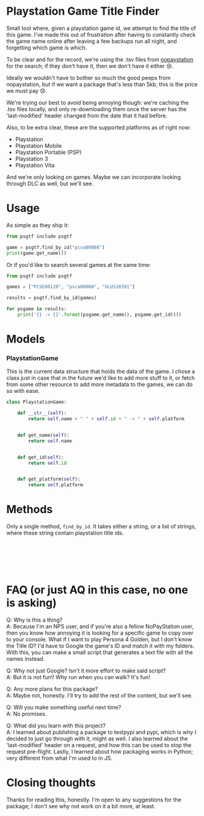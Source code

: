 # Playstation Game Title Finder

Small tool where, given a playstation game id, we attempt to find the title of this game. I've made this out of frustration after having to constantly check the game name online after leaving a few backups run all night, and forgetting which game is which.

To be clear and for the record, we're using the .tsv files from [nopaystation](https://nopaystation.com) for the search; if they don't have it, then we don't have it either 😢.

Ideally we wouldn't have to bother so much the good peeps from nopaystation, but if we want a package that's less than 5kb, this is the price we must pay 😟.

We're trying our best to avoid being annoying though: we're caching the .tsv files locally, and only re-downloading them once the server has the 'last-modified' header changed from the date that it had before.

Also, to be extra clear, these are the supported platforms as of right now:

- Playstation
- Playstation Mobile
- Playstation Portable (PSP)
- Playstation 3
- Playstation Vita

And we're only looking on games. Maybe we can incorporate looking through DLC as well, but we'll see.

# Usage

As simple as they ship it:

```python
from psgtf include psgtf

game = psgtf.find_by_id("pcsa00008")
print(game.get_name())
```

Or if you'd like to search several games at the same time:

```python
from psgtf include psgtf

games = ["PCSE00120", "psca00008", "ULUS10391"]

results = psgtf.find_by_id(games)

for psgame in results:
    print('{} -> {}'.format(psgame.get_name(), psgame.get_id()))

```

# Models

### PlaystationGame

This is the current data structure that holds the data of the game. I chose a class just in case that in the future we'd like to add more stuff to it, or fetch from some other resource to add more metadata to the games, we can do so with ease.

```python
class PlaystationGame:

    def __str__(self):
        return self.name + " " + self.id + " -> " + self.platform


    def get_name(self):
        return self.name


    def get_id(self):
        return self.id


    def get_platform(self):
        return self.platform


```

# Methods

Only a single method, `find_by_id`. It takes either a string, or a list of strings, where these string contain playstation title ids.
</br>
</br>
</br>
</br>
</br>
</br>

# FAQ (or just AQ in this case, no one is asking)

Q: Why is this a thing?  
A: Because I'm an NPS user, and if you're also a fellow NoPayStation user, then you know how annoying it is looking for a specific game to copy over to your console. What if I want to play Persona 4 Golden, but I don't know the Title ID? I'd have to Google the game's ID and match it with my folders. With this, you can make a small script that generates a text file with all the names instead.

Q: Why not just Google? Isn't it more effort to make said script?  
A: But it is not fun!! Why run when you can walk? It's fun!

Q: Any more plans for this package?  
A: Maybe not, honestly. I'll try to add the rest of the content, but we'll see.

Q: Will you make something useful next time?  
A: No promises.

Q: What did you learn with this project?  
A: I learned about publishing a package to testpypi and pypi, which is why I decided to just go through with it, might as well. I also learned about the 'last-modified' header on a request, and how this can be used to stop the request pre-flight. Lastly, I learned about how packaging works in Python; very different from what I'm used to in JS.

# Closing thoughts

Thanks for reading this, honestly. I'm open to any suggestions for the package; I don't see why not work on it a bit more, at least.
